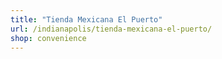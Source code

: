 ```yaml
---
title: "Tienda Mexicana El Puerto"
url: /indianapolis/tienda-mexicana-el-puerto/
shop: convenience
---
```

